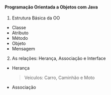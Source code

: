 #### Programação Orientada a Objetos com Java

1. Estrutura Básica da OO
- Classe
- Atributo
- Método
- Objeto
- Mensagem

2. As relações: Herança, Associação e Interface
- Herança
    > Veiculos: Carro, Caminhão e Moto
- Associação
    > 
